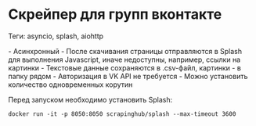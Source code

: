 <h1>Скрейпер для групп вконтакте</h1> 
Теги: asyncio, splash, aiohttp
<p></p>
<div>
- Асинхронный
- После скачивания страницы отправляются в Splash 
  для выполнения Javascript, иначе недоступны, 
  например, ссылки на картинки
- Текстовые данные сохраняются в .csv-файл, картинки - 
  в папку рядом
- Авторизация в VK API не требуется
- Можно установить количество одновременных корутин
 </div>
<div>
<p>Перед запуском необходимо установить Splash:</p>

`docker run -it -p 8050:8050 scrapinghub/splash --max-timeout 3600`
</div>
